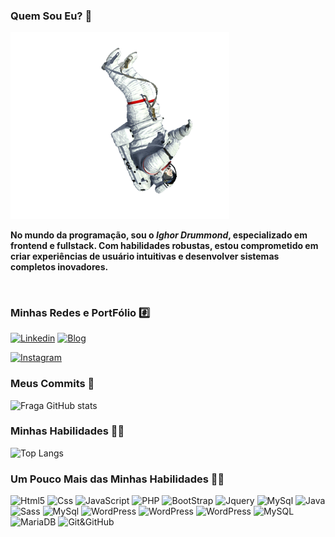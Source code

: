 ### Quem Sou Eu? 🤔

<img src="astronauta.gif" width='350' alt="Astronauta">

<strong>No mundo da programação, sou o <i>Ighor Drummond</i>, especializado em frontend e fullstack. Com habilidades robustas, estou comprometido em criar experiências de usuário intuitivas e desenvolver sistemas completos inovadores.</strong>

<br>

### Minhas Redes e PortFólio #️⃣
[![Linkedin](https://img.shields.io/badge/LinkedIn-0077B5?style=for-the-badge&logo=linkedin&logoColor=white)](https://www.linkedin.com/in/ighordrummond/)
[![Blog](https://img.shields.io/website?label=IghorDrummond&style=for-the-badge&url=https://ighordrummond.github.io/PortFolio/)](https://ighordrummond.github.io/PortFolio/)

[![Instagram](https://img.shields.io/badge/Instagram-E4405F?style=for-the-badge&logo=instagram&logoColor=white)](https://www.instagram.com/ighordrummond/)

### Meus Commits 🚀
![Fraga GitHub stats](https://github-readme-stats.vercel.app/api?username=IghorDrummond&show_icons=true&theme=merko)
### Minhas Habilidades 👨‍💻
![Top Langs](https://github-readme-stats.vercel.app/api/top-langs/?username=IghorDrummond&theme=blue-green)

### Um Pouco Mais das Minhas Habilidades 👨‍💻
<div style="display: inline-block">
    <img aling="center" alt="Html5" src="https://img.shields.io/badge/HTML5-E34F26?style=for-the-badge&logo=html5&logoColor=white">
    <img aling="center" alt="Css" src="https://img.shields.io/badge/CSS3-1572B6?style=for-the-badge&logo=css3&logoColor=white">   
    <img aling="center" alt="JavaScript" src="https://img.shields.io/badge/JavaScript-F7DF1E?style=for-the-badge&logo=javascript&logoColor=black"> 
    <img aling="center" alt="PHP" src="https://img.shields.io/badge/PHP-777BB4?style=for-the-badge&logo=php&logoColor=white">     
    <img aling="center" alt="BootStrap" src="https://img.shields.io/badge/Bootstrap-563D7C?style=for-the-badge&logo=bootstrap&logoColor=white">  
    <img aling="center" alt="Jquery" src="https://img.shields.io/badge/jQuery-0769AD?style=for-the-badge&logo=jquery&logoColor=white">      
    <img aling="center" alt="MySql" src="https://img.shields.io/badge/MySQL-00000F?style=for-the-badge&logo=mysql&logoColor=white">    
    <img aling="center" alt="Java" src="https://img.shields.io/badge/Java-ED8B00?style=for-the-badge&logo=openjdk&logoColor=white">
    <img aling="center" alt="Sass" src="https://img.shields.io/badge/Sass-CC6699?style=for-the-badge&logo=sass&logoColor=white">        
    <img aling="center" alt="MySql" src="https://img.shields.io/badge/Microsoft_Office-D83B01?style=for-the-badge&logo=microsoft-office&logoColor=white"> 
    <img aling="center" alt="WordPress" src="https://img.shields.io/badge/Wordpress-21759B?style=for-the-badge&logo=wordpress&logoColor=white">   
    <img aling="center" alt="WordPress" src="https://img.shields.io/badge/apache%20netbeans-1B6AC6?style=for-the-badge&logo=apache%20netbeans%20IDE&logoColor=whit"> 
    <img aling="center" alt="WordPress" src="https://img.shields.io/badge/Ionic-3880FF?style=for-the-badge&logo=ionic&logoColor=white"> 
    <img aling="center" alt="MySQL" src="https://img.shields.io/badge/MySQL-005C84?style=for-the-badge&logo=mysql&logoColor=white"> 
    <img aling="center" alt="MariaDB" src="https://img.shields.io/badge/MariaDB-003545?style=for-the-badge&logo=mariadb&logoColor=white"> 
    <img aling="center" alt="Git&GitHub" src="https://img.shields.io/badge/GIT-E44C30?style=for-the-badge&logo=git&logoColor=white"> 
</div>
<br>
<br>


